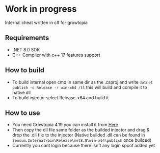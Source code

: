 # Work in progress

Internal cheat written in c# for growtopia

## Requirements
 - .NET 8.0 SDK
 - C++ Compiler with c++ 17 features support

## How to build
  - To build internal open cmd in same dir as the .csproj and write `dotnet publish -c Release -r win-x64 /tl` this will build and compile it to native dll
  - To build injector select Release-x64 and build it

## How to use
  - You need Growtopia 4.19 you can install it from [Here](https://ubistatic-a.akamaihd.net/0098/594764/GrowtopiaInstaller.exe)
  - Then copy the dll file same folder as the builded injector and drag & drop the .dll file to the injector (Native builded .dll can be found in `Sensum.Internal\bin\Release\net8.0\win-x64\publish` once builded)
  - Currently you cant login because there isn't any login spoof added yet
